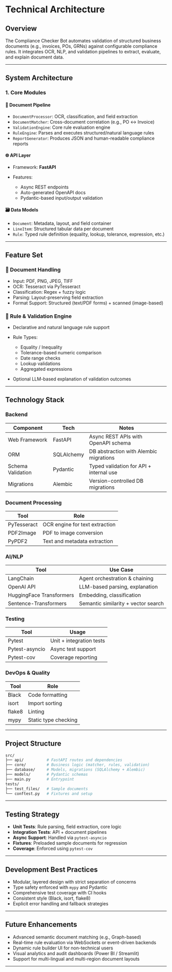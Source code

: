 
# Technical Architecture

## Overview

The Compliance Checker Bot automates validation of structured business documents (e.g., invoices, POs, GRNs) against configurable compliance rules. It integrates OCR, NLP, and validation pipelines to extract, evaluate, and explain document data.

---

## System Architecture

### 1. Core Modules

#### 📄 Document Pipeline

* `DocumentProcessor`: OCR, classification, and field extraction
* `DocumentMatcher`: Cross-document correlation (e.g., PO ↔ Invoice)
* `ValidationEngine`: Core rule evaluation engine
* `RuleEngine`: Parses and executes structured/natural language rules
* `ReportGenerator`: Produces JSON and human-readable compliance reports

#### 🌐 API Layer

* Framework: **FastAPI**
* Features:

  * Async REST endpoints
  * Auto-generated OpenAPI docs
  * Pydantic-based input/output validation

#### 🗃 Data Models

* `Document`: Metadata, layout, and field container
* `LineItem`: Structured tabular data per document
* `Rule`: Typed rule definition (equality, lookup, tolerance, expression, etc.)

---

## Feature Set

### 🧾 Document Handling

* Input: PDF, PNG, JPEG, TIFF
* OCR: Tesseract via PyTesseract
* Classification: Regex + fuzzy logic
* Parsing: Layout-preserving field extraction
* Format Support: Structured (text/PDF forms) + scanned (image-based)

### 🧠 Rule & Validation Engine

* Declarative and natural language rule support
* Rule Types:

  * Equality / Inequality
  * Tolerance-based numeric comparison
  * Date range checks
  * Lookup validations
  * Aggregated expressions
* Optional LLM-based explanation of validation outcomes

---

## Technology Stack

### Backend

| Component         | Tech       | Notes                                   |
| ----------------- | ---------- | --------------------------------------- |
| Web Framework     | FastAPI    | Async REST APIs with OpenAPI schema     |
| ORM               | SQLAlchemy | DB abstraction with Alembic migrations  |
| Schema Validation | Pydantic   | Typed validation for API + internal use |
| Migrations        | Alembic    | Version-controlled DB migrations        |

### Document Processing

| Tool        | Role                           |
| ----------- | ------------------------------ |
| PyTesseract | OCR engine for text extraction |
| PDF2Image   | PDF to image conversion        |
| PyPDF2      | Text and metadata extraction   |

### AI/NLP

| Tool                     | Use Case                            |
| ------------------------ | ----------------------------------- |
| LangChain                | Agent orchestration & chaining      |
| OpenAI API               | LLM-based parsing, explanation      |
| HuggingFace Transformers | Embedding, classification           |
| Sentence-Transformers    | Semantic similarity + vector search |

### Testing

| Tool           | Usage                    |
| -------------- | ------------------------ |
| Pytest         | Unit + integration tests |
| Pytest-asyncio | Async test support       |
| Pytest-cov     | Coverage reporting       |

### DevOps & Quality

| Tool   | Role                 |
| ------ | -------------------- |
| Black  | Code formatting      |
| isort  | Import sorting       |
| flake8 | Linting              |
| mypy   | Static type checking |

---

## Project Structure

```bash
src/
├── api/          # FastAPI routes and dependencies
├── core/         # Business logic (matcher, rules, validation)
├── database/     # Models, migrations (SQLAlchemy + Alembic)
├── models/       # Pydantic schemas
├── main.py       # Entrypoint
tests/
├── test_files/   # Sample documents
└── conftest.py   # Fixtures and setup
```

---

## Testing Strategy

* **Unit Tests**: Rule parsing, field extraction, core logic
* **Integration Tests**: API + document pipelines
* **Async Support**: Handled via `pytest-asyncio`
* **Fixtures**: Preloaded sample documents for regression
* **Coverage**: Enforced using `pytest-cov`

---

## Development Best Practices

* Modular, layered design with strict separation of concerns
* Type safety enforced with `mypy` and Pydantic
* Comprehensive test coverage with CI hooks
* Consistent style (Black, isort, flake8)
* Explicit error handling and fallback strategies

---

## Future Enhancements

* Advanced semantic document matching (e.g., Graph-based)
* Real-time rule evaluation via WebSockets or event-driven backends
* Dynamic rule builder UI for non-technical users
* Visual analytics and audit dashboards (Power BI / Streamlit)
* Support for multi-lingual and multi-region document layouts

---

